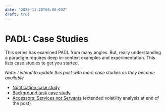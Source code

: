 ```yaml
---
date: "2020-11-20T00:00:00Z"
draft: true
---
```


# PADL: Case Studies
This series has examined PADL from many angles. But, really understanding a paradigm requires deep in-context examples and experimentation. This lists case studies to get you started.

*Note: I intend to update this post with more case studies as they become available*

- [Notification case study](../../_posts/2020-08-14-Notification-Design.md)
- [Background task case study](../../_posts/2020-09-11-Background-Task-Refactor.md)
- [Accessors: Services not Servants](../../_posts/2020-11-16-Accessors-Services-Not-Servants.md) (extended volatility analysis at end of the post)

